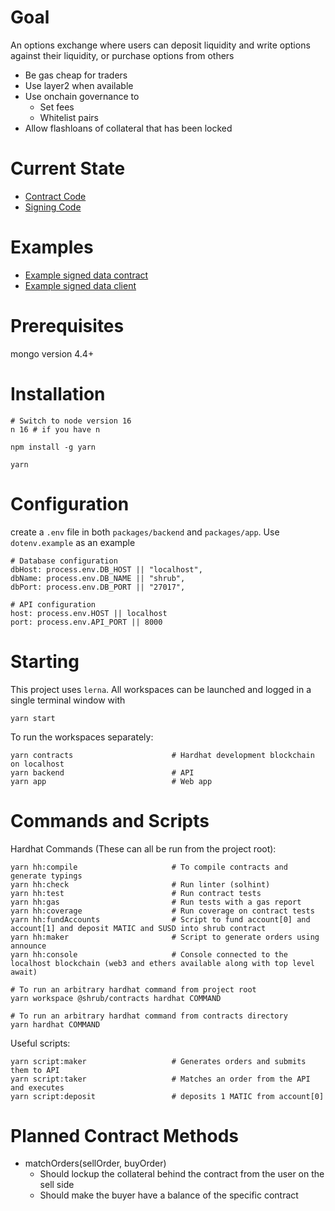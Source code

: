 # Goal

An options exchange where users can deposit liquidity and write options against their liquidity, or purchase options from others

- Be gas cheap for traders
- Use layer2 when available
- Use onchain governance to
  - Set fees
  - Whitelist pairs
- Allow flashloans of collateral that has been locked

# Current State

- [Contract Code](contracts/ShrubExchange.sol)
- [Signing Code](backend/test-order.js)

# Examples

- [Example signed data contract](https://github.com/ethereum/EIPs/blob/master/assets/eip-712/Example.sol)
- [Example signed data client](https://github.com/ethereum/EIPs/blob/master/assets/eip-712/Example.js)

# Prerequisites

mongo version 4.4+

# Installation

    # Switch to node version 16
    n 16 # if you have n

    npm install -g yarn

    yarn

# Configuration

create a `.env` file in both `packages/backend` and `packages/app`. Use `dotenv.example` as an example

    # Database configuration
    dbHost: process.env.DB_HOST || "localhost",
    dbName: process.env.DB_NAME || "shrub",
    dbPort: process.env.DB_PORT || "27017",

    # API configuration
    host: process.env.HOST || localhost
    port: process.env.API_PORT || 8000

# Starting

This project uses `lerna`. All workspaces can be launched and logged in a single terminal window with

    yarn start

To run the workspaces separately:

    yarn contracts                      # Hardhat development blockchain on localhost
    yarn backend                        # API
    yarn app                            # Web app

# Commands and Scripts

Hardhat Commands (These can all be run from the project root):

    yarn hh:compile                     # To compile contracts and generate typings
    yarn hh:check                       # Run linter (solhint)
    yarn hh:test                        # Run contract tests
    yarn hh:gas                         # Run tests with a gas report
    yarn hh:coverage                    # Run coverage on contract tests
    yarn hh:fundAccounts                # Script to fund account[0] and account[1] and deposit MATIC and SUSD into shrub contract
    yarn hh:maker                       # Script to generate orders using announce
    yarn hh:console                     # Console connected to the localhost blockchain (web3 and ethers available along with top level await)

    # To run an arbitrary hardhat command from project root
    yarn workspace @shrub/contracts hardhat COMMAND

    # To run an arbitrary hardhat command from contracts directory
    yarn hardhat COMMAND

Useful scripts:

    yarn script:maker                   # Generates orders and submits them to API
    yarn script:taker                   # Matches an order from the API and executes
    yarn script:deposit                 # deposits 1 MATIC from account[0]

# Planned Contract Methods

- matchOrders(sellOrder, buyOrder)
  - Should lockup the collateral behind the contract from the user on the sell side
  - Should make the buyer have a balance of the specific contract
